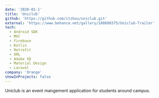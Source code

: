 ```yaml
---
date: '2020-02-1'
title: 'Uniclub'
github: 'https://github.com/itzkou/uniclub.git'
external: 'https://www.behance.net/gallery/108608375/Uniclub-Trailer'
tech:
  - Android SDK
  - MVC
  - Firebase
  - Kotlin
  - Retrofit
  - XML
  - Adobe XD
  - Material Design
  - Laravel
company: 'Orange'
showInProjects: false
---
```


Uniclub is an event mangement application for students around campus.
